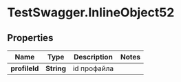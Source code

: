 # TestSwagger.InlineObject52

## Properties

Name | Type | Description | Notes
------------ | ------------- | ------------- | -------------
**profileId** | **String** | id профайла | 


